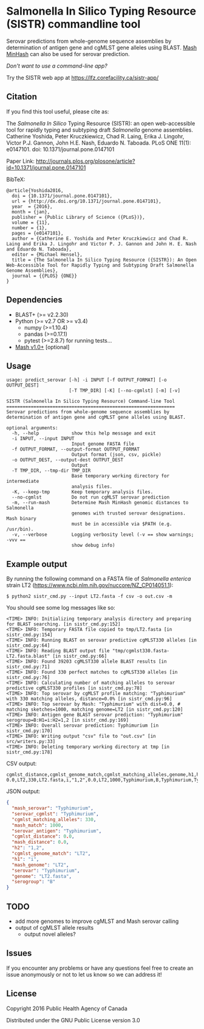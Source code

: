 # Salmonella In Silico Typing Resource (SISTR) commandline tool

Serovar predictions from whole-genome sequence assemblies by determination of antigen gene and cgMLST gene alleles using BLAST.
[Mash MinHash](https://mash.readthedocs.io/en/latest/) can also be used for serovar prediction.

*Don't want to use a command-line app?*

Try the SISTR web app at https://lfz.corefacility.ca/sistr-app/

## Citation

If you find this tool useful, please cite as:

The *Salmonella In Silico* Typing Resource (SISTR): an open web-accessible tool for rapidly typing and subtyping draft *Salmonella* genome assemblies. Catherine Yoshida, Peter Kruczkiewicz, Chad R. Laing, Erika J. Lingohr, Victor P.J. Gannon, John H.E. Nash, Eduardo N. Taboada. PLoS ONE 11(1): e0147101. doi: 10.1371/journal.pone.0147101

Paper Link: http://journals.plos.org/plosone/article?id=10.1371/journal.pone.0147101

BibTeX:

```
@article{Yoshida2016,
  doi = {10.1371/journal.pone.0147101},
  url = {http://dx.doi.org/10.1371/journal.pone.0147101},
  year  = {2016},
  month = {jan},
  publisher = {Public Library of Science ({PLoS})},
  volume = {11},
  number = {1},
  pages = {e0147101},
  author = {Catherine E. Yoshida and Peter Kruczkiewicz and Chad R. Laing and Erika J. Lingohr and Victor P. J. Gannon and John H. E. Nash and Eduardo N. Taboada},
  editor = {Michael Hensel},
  title = {The Salmonella In Silico Typing Resource ({SISTR}): An Open Web-Accessible Tool for Rapidly Typing and Subtyping Draft Salmonella Genome Assemblies},
  journal = {{PLOS} {ONE}}
}
```

## Dependencies

- BLAST+ (>= v2.2.30)
- Python (>= v2.7 OR >= v3.4)
    - numpy (>=1.10.4)
    - pandas (>=0.17.1)
    - pytest (>=2.8.7) for running tests...
- [Mash v1.0+](https://github.com/marbl/Mash/releases) [optional]

## Usage

```
usage: predict_serovar [-h] -i INPUT [-f OUTPUT_FORMAT] [-o OUTPUT_DEST]
                       [-T TMP_DIR] [-K] [--no-cgmlst] [-m] [-v]

SISTR (Salmonella In Silico Typing Resource) Command-line Tool
==============================================================
Serovar predictions from whole-genome sequence assemblies by determination of antigen gene and cgMLST gene alleles using BLAST.

optional arguments:
  -h, --help            show this help message and exit
  -i INPUT, --input INPUT
                        Input genome FASTA file
  -f OUTPUT_FORMAT, --output-format OUTPUT_FORMAT
                        Output format (json, csv, pickle)
  -o OUTPUT_DEST, --output-dest OUTPUT_DEST
                        Output
  -T TMP_DIR, --tmp-dir TMP_DIR
                        Base temporary working directory for intermediate
                        analysis files.
  -K, --keep-tmp        Keep temporary analysis files.
  --no-cgmlst           Do not run cgMLST serovar prediction
  -m, --run-mash        Determine Mash MinHash genomic distances to Salmonella
                        genomes with trusted serovar designations. Mash binary
                        must be in accessible via $PATH (e.g. /usr/bin).
  -v, --verbose         Logging verbosity level (-v == show warnings; -vvv ==
                        show debug info)
```

## Example output

By running the following command on a FASTA file of *Salmonella enterica* strain LT2 (https://www.ncbi.nlm.nih.gov/nuccore/NZ_CP014051.1):

```
$ python2 sistr_cmd.py --input LT2.fasta -f csv -o out.csv -m
```

You should see some log messages like so:

```
<TIME> INFO: Initializing temporary analysis directory and preparing for BLAST searching. [in sistr_cmd.py:152]
<TIME> INFO: Temporary FASTA file copied to tmp/LT2.fasta [in sistr_cmd.py:154]
<TIME> INFO: Running BLAST on serovar predictive cgMLST330 alleles [in sistr_cmd.py:64]
<TIME> INFO: Reading BLAST output file "tmp/cgmlst330.fasta-LT2.fasta.blast" [in sistr_cmd.py:66]
<TIME> INFO: Found 39203 cgMLST330 allele BLAST results [in sistr_cmd.py:71]
<TIME> INFO: Found 330 perfect matches to cgMLST330 alleles [in sistr_cmd.py:76]
<TIME> INFO: Calculating number of matching alleles to serovar predictive cgMLST330 profiles [in sistr_cmd.py:78]
<TIME> INFO: Top serovar by cgMLST profile matching: "Typhimurium" with 330 matching alleles, distance=0.0% [in sistr_cmd.py:96]
<TIME> INFO: Top serovar by Mash: "Typhimurium" with dist=0.0, # matching sketches=1000, matching genome=LT2 [in sistr_cmd.py:120]
<TIME> INFO: Antigen gene BLAST serovar prediction: "Typhimurium" serogroup=B:H1=i:H2=1,2 [in sistr_cmd.py:169]
<TIME> INFO: Overall serovar prediction: Typhimurium [in sistr_cmd.py:170]
<TIME> INFO: Writing output "csv" file to "out.csv" [in src/writers.py:33]
<TIME> INFO: Deleting temporary working directory at tmp [in sistr_cmd.py:178]
```

CSV output:

```
cgmlst_distance,cgmlst_genome_match,cgmlst_matching_alleles,genome,h1,h2,mash_distance,mash_genome,mash_match,mash_serovar,serogroup,serovar,serovar_antigen,serovar_cgmlst
0.0,LT2,330,LT2.fasta,i,"1,2",0.0,LT2,1000,Typhimurium,B,Typhimurium,Typhimurium,Typhimurium
```

JSON output:

```json
{
  "mash_serovar": "Typhimurium",
  "serovar_cgmlst": "Typhimurium",
  "cgmlst_matching_alleles": 330,
  "mash_match": 1000,
  "serovar_antigen": "Typhimurium",
  "cgmlst_distance": 0.0,
  "mash_distance": 0.0,
  "h2": "1,2",
  "cgmlst_genome_match": "LT2",
  "h1": "i",
  "mash_genome": "LT2",
  "serovar": "Typhimurium",
  "genome": "LT2.fasta",
  "serogroup": "B"
}
```

## TODO

- add more genomes to improve cgMLST and Mash serovar calling
- output of cgMLST allele results
    + output novel alleles?

## Issues

If you encounter any problems or have any questions feel free to create an issue anonymously or not to let us know so we can address it!

## License

Copyright 2016 Public Health Agency of Canada

Distributed under the GNU Public License version 3.0